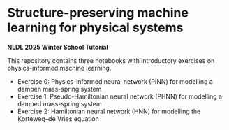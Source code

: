 # Structure-preserving machine learning for physical systems

**NLDL 2025 Winter School Tutorial**

This repository contains three notebooks with introductory exercises on physics-informed machine learning.

* Exercise 0: Physics-informed neural network (PINN) for modelling a dampen mass-spring system
* Exercise 1: Pseudo-Hamiltonian neural network (PHNN) for modelling a damped mass-spring system
* Exercise 2: Hamiltonian neural network (HNN) for modelling the Korteweg–de Vries equation
